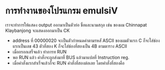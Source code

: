 # การทำงานของโปรแกรม emulsiV
เราจะทำการให้แสดง output ออกมาเป็นตัวย่อ ชื่อและนามสกุล เช่น ของผม Chinnapat Klaybanjong จะแสดงออกมาเป็น CK
- address ที่ 00000020 จะเป็นตัวกำหนดค่าตามรหสั ASCII ของผมตัวแรก C ก็จะใส่ช่องแรกเป็นเลข 43 ตัวที่สอง K ก็จะใส่ช่องที่สองเป็น 4B ตามตาราง ASCII
- เมื่อกรอกเสร็จแล้ว ทำการท RUN
- พอ RUN แล้ว คำสั่งจะถูกส่งมาที่ BUS แล้วมาแปลที่ Instruction reg.
- เมื่อคำสั่งแรกสำเร็จแล้วก็จะ RUN คำสั่งที่สองต่อเลย โดยคำสั่งที่สองคือ 
